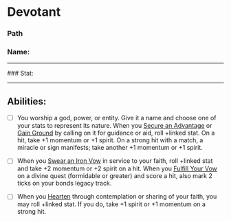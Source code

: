 # Devotant
### Path
### Name:
<hr>
### Stat:
<hr>

## Abilities:
- [ ] You worship a god, power, or entity. Give it a name and choose one of your stats to represent its nature. When you [Secure an Advantage](4._Moves/Adventure/Secure_an_Advantage.md) or [Gain Ground](Gain_Ground.md) by calling on it for guidance or aid, roll +linked stat. On a hit, take +1 momentum or +1 spirit. On a strong hit with a match, a miracle or sign manifests; take another +1 momentum or +1 spirit.

- [ ] When you [Swear an Iron Vow](Swear_an_Iron_Vow.md) in service to your faith, roll +linked stat and take +2 momentum or +2 spirit on a hit. When you [Fulfill Your Vow](Fulfill_Your_Vow.md) on a divine quest (formidable or greater) and score a hit, also mark 2 ticks on your bonds legacy track.

- [ ] When you [Hearten](Hearten.md) through contemplation or sharing of your faith, you may roll +linked stat. If you do, take +1 spirit or +1 momentum on a strong hit.

